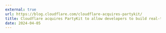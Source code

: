 ```yaml
---
external: true
url: https://blog.cloudflare.com/cloudflare-acquires-partykit/
title: Cloudflare acquires PartyKit to allow developers to build real-time multi-user applications
date: 2024-04-05
---
```

